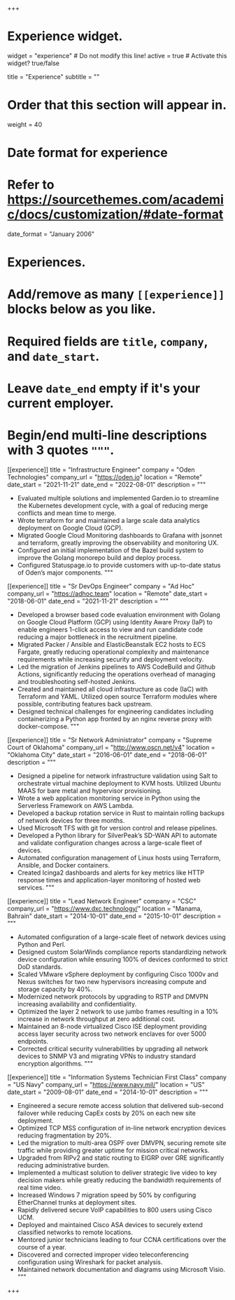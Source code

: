 +++
# Experience widget.
widget = "experience"  # Do not modify this line!
active = true  # Activate this widget? true/false

title = "Experience"
subtitle = ""

# Order that this section will appear in.
weight = 40

# Date format for experience
#   Refer to https://sourcethemes.com/academic/docs/customization/#date-format
date_format = "January 2006"

# Experiences.
#   Add/remove as many `[[experience]]` blocks below as you like.
#   Required fields are `title`, `company`, and `date_start`.
#   Leave `date_end` empty if it's your current employer.
#   Begin/end multi-line descriptions with 3 quotes `"""`.
[[experience]]
  title = "Infrastructure Engineer"
  company = "Oden Technologies"
  company_url = "https://oden.io"
  location = "Remote"
  date_start = "2021-11-21"
  date_end = "2022-08-01"
  description = """

- Evaluated multiple solutions and implemented Garden.io to streamline the Kubernetes development cycle, with a goal of reducing merge conflicts and mean time to merge.
- Wrote terraform for and maintained a large scale data analytics deployment on Google Cloud (GCP).
- Migrated Google Cloud Monitoring dashboards to Grafana with jsonnet and terraform, greatly improving the observability and monitoring UX.
- Configured an initial implementation of the Bazel build system to improve the Golang monorepo build and deploy process.
- Configured Statuspage.io to provide customers with up-to-date status of Oden’s major components.
  """

[[experience]]
  title = "Sr DevOps Engineer"
  company = "Ad Hoc"
  company_url = "https://adhoc.team"
  location = "Remote"
  date_start = "2018-06-01"
  date_end = "2021-11-21"
  description = """
- Developed a browser based code evaluation environment with Golang on Google Cloud Platform (GCP) using Identity Aware Proxy (IaP) to enable engineers 1-click access to view and run candidate code reducing a major bottleneck in the recruitment pipeline.
- Migrated Packer / Ansible and ElasticBeanstalk EC2 hosts to ECS Fargate, greatly reducing operational complexity and maintenance requirements while increasing security and deployment velocity.
- Led the migration of Jenkins pipelines to AWS CodeBuild and Github Actions, significantly reducing the operations overhead of managing and troubleshooting self-hosted Jenkins.
- Created and maintained all cloud infrastructure as code (IaC) with Terraform and YAML. Utilized open source Terraform modules where possible, contributing features back upstream.
- Designed technical challenges for engineering candidates including containerizing a Python app fronted by an nginx reverse proxy with docker-compose.
  """

[[experience]]
  title = "Sr Network Administrator"
  company = "Supreme Court of Oklahoma"
  company_url = "http://www.oscn.net/v4"
  location = "Oklahoma City"
  date_start = "2016-06-01"
  date_end = "2018-06-01"
  description = """
- Designed a pipeline for network infrastructure validation using Salt to orchestrate virtual machine deployment to KVM hosts. Utilized Ubuntu MAAS for bare metal and hypervisor provisioning.
- Wrote a web application monitoring service in Python using the Serverless Framework on AWS Lambda.
- Developed a backup rotation service in Rust to maintain rolling backups of network devices for three months.
- Used Microsoft TFS with git for version control and release pipelines.
- Developed a Python library for SilverPeak’s SD-WAN API to automate and validate configuration changes across a large-scale fleet of devices.
- Automated configuration management of Linux hosts using Terraform, Ansible, and Docker containers.
- Created Icinga2 dashboards and alerts for key metrics like HTTP response times and application-layer monitoring of hosted web services.
  """

[[experience]]
  title = "Lead Network Engineer"
  company = "CSC"
  company_url = "https://www.dxc.technology/"
  location = "Manama, Bahrain"
  date_start = "2014-10-01"
  date_end = "2015-10-01"
  description = """
- Automated configuration of a large-scale fleet of network devices using Python and Perl.
- Designed custom SolarWinds compliance reports standardizing network device configuration while ensuring 100% of devices conformed to strict DoD standards.
- Scaled VMware vSphere deployment by configuring Cisco 1000v and Nexus switches for two new hypervisors increasing compute and storage capacity by 40%.
- Modernized network protocols by upgrading to RSTP and DMVPN increasing availability and confidentiality.
- Optimized the layer 2 network to use jumbo frames resulting in a 10% increase in network throughput at zero additional cost.
- Maintained an 8-node virtualized Cisco ISE deployment providing access layer security across two network enclaves for over 5000 endpoints.
- Corrected critical security vulnerabilities by upgrading all network devices to SNMP V3 and migrating VPNs to industry standard encryption algorithms.
  """

[[experience]]
  title = "Information Systems Technician First Class"
  company = "US Navy"
  company_url = "https://www.navy.mil/"
  location = "US"
  date_start = "2009-08-01"
  date_end = "2014-10-01"
  description = """
- Engineered a secure remote access solution that delivered sub-second failover while reducing CapEx costs by 20% on each new site deployment.
- Optimized TCP MSS configuration of in-line network encryption devices reducing fragmentation by 20%.
- Led the migration to multi-area OSPF over DMVPN, securing remote site traffic while providing greater uptime for mission critical networks.
- Upgraded from RIPv2 and static routing to EIGRP over GRE significantly reducing administrative burden.
- Implemented a multicast solution to deliver strategic live video to key decision makers while greatly reducing the bandwidth requirements of real time video.
- Increased Windows 7 migration speed by 50% by configuring EtherChannel trunks at deployment sites.
- Rapidly delivered secure VoIP capabilities to 800 users using Cisco UCM.
- Deployed and maintained Cisco ASA devices to securely extend classified networks to remote locations.
- Mentored junior technicians leading to four CCNA certifications over the course of a year.
- Discovered and corrected improper video teleconferencing configuration using Wireshark for packet analysis. 
- Maintained network documentation and diagrams using Microsoft Visio.
  """

+++

